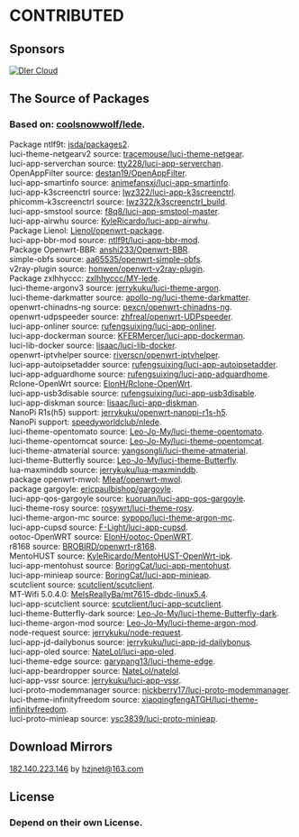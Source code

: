 # CONTRIBUTED

## Sponsors
[![Dler Cloud](https://user-images.githubusercontent.com/22235437/111103249-f9ec6e00-8588-11eb-9bfc-67cc55574555.png)](https://dlercloud.com)

## The Source of Packages
### Based on: [coolsnowwolf/lede](https://github.com/coolsnowwolf/lede).<br/>
Package ntlf9t: [jsda/packages2](https://github.com/jsda/packages2).<br/>
luci-theme-netgearv2 source: [tracemouse/luci-theme-netgear](https://github.com/tracemouse/luci-theme-netgear).<br/>
luci-app-serverchan source: [tty228/luci-app-serverchan](https://github.com/tty228/luci-app-serverchan).<br/>
OpenAppFilter source: [destan19/OpenAppFilter](https://github.com/destan19/OpenAppFilter).<br/>
luci-app-smartinfo source: [animefansxj/luci-app-smartinfo](https://github.com/animefansxj/luci-app-smartinfo).<br/>
luci-app-k3screenctrl source: [lwz322/luci-app-k3screenctrl](https://github.com/lwz322/luci-app-k3screenctrl).<br/>
phicomm-k3screenctrl source: [lwz322/k3screenctrl\_build](https://github.com/lwz322/k3screenctrl_build).<br/>
luci-app-smstool source: [f8q8/luci-app-smstool-master](https://github.com/f8q8/luci-app-smstool-master).<br/>
luci-app-airwhu source: [KyleRicardo/luci-app-airwhu](https://github.com/KyleRicardo/luci-app-airwhu).<br/>
Package Lienol: [Lienol/openwrt-package](https://github.com/Lienol/openwrt-package).<br/>
luci-app-bbr-mod source: [ntlf9t/luci-app-bbr-mod](https://github.com/ntlf9t/luci-app-bbr-mod).<br/>
Package Openwrt-BBR: [anshi233/Openwrt-BBR](https://github.com/anshi233/Openwrt-BBR).<br/>
simple-obfs source: [aa65535/openwrt-simple-obfs](https://github.com/aa65535/openwrt-simple-obfs).<br/>
v2ray-plugin source: [honwen/openwrt-v2ray-plugin](https://github.com/honwen/openwrt-v2ray-plugin).<br/>
Package zxlhhyccc: [zxlhhyccc/MY-lede](https://github.com/zxlhhyccc/MY-lede).<br/>
luci-theme-argonv3 source: [jerrykuku/luci-theme-argon](https://github.com/jerrykuku/luci-theme-argon).<br/>
luci-theme-darkmatter source: [apollo-ng/luci-theme-darkmatter](https://github.com/apollo-ng/luci-theme-darkmatter).<br/>
openwrt-chinadns-ng source: [pexcn/openwrt-chinadns-ng](https://github.com/pexcn/openwrt-chinadns-ng).<br/>
openwrt-udpspeeder source: [zhfreal/openwrt-UDPspeeder](https://github.com/zhfreal/openwrt-UDPspeeder).<br/>
luci-app-onliner source: [rufengsuixing/luci-app-onliner](https://github.com/rufengsuixing/luci-app-onliner).<br/>
luci-app-dockerman source: [KFERMercer/luci-app-dockerman](https://github.com/KFERMercer/luci-app-dockerman).<br/>
luci-lib-docker source: [lisaac/luci-lib-docker](https://github.com/lisaac/luci-lib-docker).<br/>
openwrt-iptvhelper source: [riverscn/openwrt-iptvhelper](https://github.com/riverscn/openwrt-iptvhelper).<br>
luci-app-autoipsetadder source: [rufengsuixing/luci-app-autoipsetadder](https://github.com/rufengsuixing/luci-app-autoipsetadder).<br>
luci-app-adguardhome source: [rufengsuixing/luci-app-adguardhome](https://github.com/rufengsuixing/luci-app-adguardhome).<br/>
Rclone-OpenWrt source: [ElonH/Rclone-OpenWrt](https://github.com/ElonH/Rclone-OpenWrt).<br/>
luci-app-usb3disable source: [rufengsuixing/luci-app-usb3disable](https://github.com/rufengsuixing/luci-app-usb3disable).<br/>
luci-app-diskman source: [lisaac/luci-app-diskman](https://github.com/lisaac/luci-app-diskman).<br/>
NanoPi R1s(h5) support: [jerrykuku/openwrt-nanopi-r1s-h5](https://github.com/jerrykuku/openwrt-nanopi-r1s-h5).<br/>
NanoPi support: [speedyworldclub/nlede](https://github.com/speedyworldclub/nlede).<br/>
luci-theme-opentomato source: [Leo-Jo-My/luci-theme-opentomato](https://github.com/Leo-Jo-My/luci-theme-opentomato).<br/>
luci-theme-opentomcat source: [Leo-Jo-My/luci-theme-opentomcat](https://github.com/Leo-Jo-My/luci-theme-opentomcat).<br/>
luci-theme-atmaterial source: [yangsongli/luci-theme-atmaterial](https://github.com/yangsongli/luci-theme-atmaterial).<br/>
luci-theme-Butterfly source: [Leo-Jo-My/luci-theme-Butterfly](https://github.com/Leo-Jo-My/luci-theme-Butterfly).<br/>
lua-maxminddb source: [jerrykuku/lua-maxminddb](https://github.com/jerrykuku/lua-maxminddb).<br/>
package openwrt-mwol: [Mleaf/openwrt-mwol](https://github.com/Mleaf/openwrt-mwol).<br/>
package gargoyle: [ericpaulbishop/gargoyle](https://github.com/ericpaulbishop/gargoyle).<br/>
luci-app-qos-gargoyle source: [kuoruan/luci-app-qos-gargoyle](https://github.com/kuoruan/luci-app-qos-gargoyle).<br/>
luci-theme-rosy source: [rosywrt/luci-theme-rosy](https://github.com/rosywrt/luci-theme-rosy).<br/>
luci-theme-argon-mc source: [sypopo/luci-theme-argon-mc](https://github.com/sypopo/luci-theme-argon-mc).<br/>
luci-app-cupsd source: [F-Light/luci-app-cupsd](https://github.com/F-Light/luci-app-cupsd).<br/>
ootoc-OpenWRT source: [ElonH/ootoc-OpenWRT](https://github.com/ElonH/ootoc-OpenWRT).<br/>
r8168 source: [BROBIRD/openwrt-r8168](https://github.com/BROBIRD/openwrt-r8168).<br/>
MentoHUST source: [KyleRicardo/MentoHUST-OpenWrt-ipk](https://github.com/KyleRicardo/MentoHUST-OpenWrt-ipk).<br/>
luci-app-mentohust source: [BoringCat/luci-app-mentohust](https://github.com/BoringCat/luci-app-mentohust).<br/>
luci-app-minieap source: [BoringCat/luci-app-minieap](https://github.com/BoringCat/luci-app-minieap).<br/>
scutclient source: [scutclient/scutclient](https://github.com/scutclient/scutclient).<br/>
MT-Wifi 5.0.4.0: [MeIsReallyBa/mt7615-dbdc-linux5.4](https://github.com/MeIsReallyBa/mt7615-dbdc-linux5.4).<br/>
luci-app-scutclient source: [scutclient/luci-app-scutclient](https://github.com/scutclient/luci-app-scutclient).<br/>
luci-theme-Butterfly-dark source: [Leo-Jo-My/luci-theme-Butterfly-dark](https://github.com/Leo-Jo-My/luci-theme-Butterfly-dark).<br/>
luci-theme-argon-mod source: [Leo-Jo-My/luci-theme-argon-mod](https://github.com/Leo-Jo-My/luci-theme-argon-mod).<br/>
node-request source: [jerrykuku/node-request](https://github.com/jerrykuku/node-request).<br/>
luci-app-jd-dailybonus source: [jerrykuku/luci-app-jd-dailybonus](https://github.com/jerrykuku/luci-app-jd-dailybonus).<br/>
luci-app-oled source: [NateLol/luci-app-oled](https://github.com/NateLol/luci-app-oled).<br/>
luci-theme-edge source: [garypang13/luci-theme-edge](https://github.com//garypang13/luci-theme-edge).<br/>
luci-app-beardropper source: [NateLol/natelol](https://github.com/NateLol/natelol).<br/>
luci-app-vssr source: [jerrykuku/luci-app-vssr](https://github.com/jerrykuku/luci-app-vssr).<br/>
luci-proto-modemmanager source: [nickberry17/luci-proto-modemmanager](https://github.com/nickberry17/luci-proto-modemmanager).<br/>
luci-theme-infinityfreedom source: [xiaoqingfengATGH/luci-theme-infinityfreedom](https://github.com/xiaoqingfengATGH/luci-theme-infinityfreedom).<br/>
luci-proto-minieap source: [ysc3839/luci-proto-minieap](https://github.com/ysc3839/luci-proto-minieap).

## Download Mirrors
[182.140.223.146](http://182.140.223.146/dl) by [hzjnet@163.com](mailto://hzjnet@163.com)

## License
### Depend on their own License.
